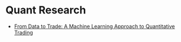 # Quant Research

- [From Data to Trade: A Machine Learning Approach to Quantitative Trading](from_data_to_trade/README.md)
